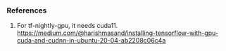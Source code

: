 ### References
1. For tf-nightly-gpu, it needs cuda11. https://medium.com/@harishmasand/installing-tensorflow-with-gpu-cuda-and-cudnn-in-ubuntu-20-04-ab2208c06c4a
